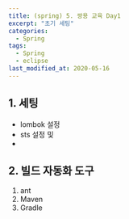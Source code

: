 ```yaml
---
title: (spring) 5. 쌍용 교육 Day1
excerpt: "초기 세팅"
categories:
  - Spring 
tags:
  - Spring
  - eclipse
last_modified_at: 2020-05-16
---
```


## 1. 세팅
- lombok 설정
- sts 설정 및
- 


## 2. 빌드 자동화 도구

1. ant
2. Maven
3. Gradle